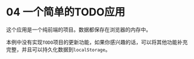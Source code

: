 
# 04 一个简单的TODO应用

这个应用是一个纯前端的项目。数据都保存在浏览器的内存中。

本例中没有实现`TODO`项目的更新功能，如果你感兴趣的话，可以将其他功能补充完整，并且可以持久化数据到`localStorage`。  
